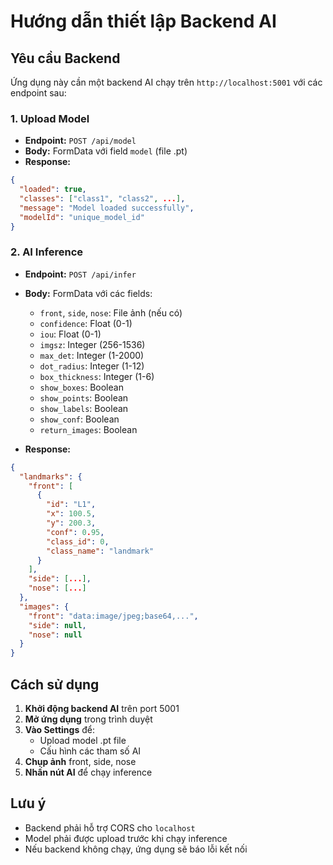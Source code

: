 # Hướng dẫn thiết lập Backend AI

## Yêu cầu Backend

Ứng dụng này cần một backend AI chạy trên `http://localhost:5001` với các endpoint sau:

### 1. Upload Model
- **Endpoint:** `POST /api/model`
- **Body:** FormData với field `model` (file .pt)
- **Response:** 
```json
{
  "loaded": true,
  "classes": ["class1", "class2", ...],
  "message": "Model loaded successfully",
  "modelId": "unique_model_id"
}
```

### 2. AI Inference
- **Endpoint:** `POST /api/infer`
- **Body:** FormData với các fields:
  - `front`, `side`, `nose`: File ảnh (nếu có)
  - `confidence`: Float (0-1)
  - `iou`: Float (0-1) 
  - `imgsz`: Integer (256-1536)
  - `max_det`: Integer (1-2000)
  - `dot_radius`: Integer (1-12)
  - `box_thickness`: Integer (1-6)
  - `show_boxes`: Boolean
  - `show_points`: Boolean
  - `show_labels`: Boolean
  - `show_conf`: Boolean
  - `return_images`: Boolean

- **Response:**
```json
{
  "landmarks": {
    "front": [
      {
        "id": "L1",
        "x": 100.5,
        "y": 200.3,
        "conf": 0.95,
        "class_id": 0,
        "class_name": "landmark"
      }
    ],
    "side": [...],
    "nose": [...]
  },
  "images": {
    "front": "data:image/jpeg;base64,...",
    "side": null,
    "nose": null
  }
}
```

## Cách sử dụng

1. **Khởi động backend AI** trên port 5001
2. **Mở ứng dụng** trong trình duyệt
3. **Vào Settings** để:
   - Upload model .pt file
   - Cấu hình các tham số AI
4. **Chụp ảnh** front, side, nose
5. **Nhấn nút AI** để chạy inference

## Lưu ý

- Backend phải hỗ trợ CORS cho `localhost`
- Model phải được upload trước khi chạy inference
- Nếu backend không chạy, ứng dụng sẽ báo lỗi kết nối

